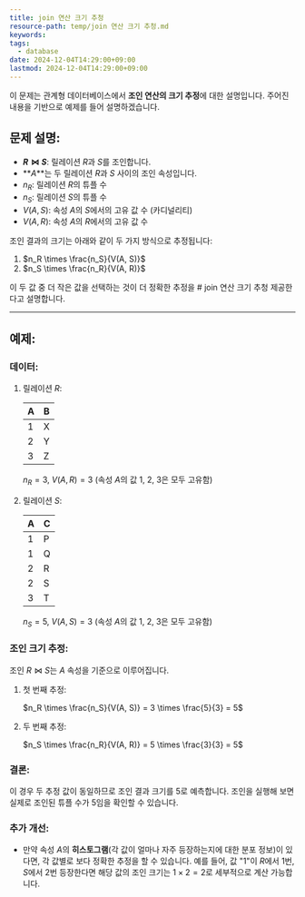 ```yaml
---
title: join 연산 크기 추청
resource-path: temp/join 연산 크기 추청.md
keywords:
tags:
  - database
date: 2024-12-04T14:29:00+09:00
lastmod: 2024-12-04T14:29:00+09:00
---
```

이 문제는 관계형 데이터베이스에서 **조인 연산의 크기 추정**에 대한 설명입니다. 주어진 내용을 기반으로 예제를 들어 설명하겠습니다.

## 문제 설명:

- **$R \bowtie S$**: 릴레이션 $R$과 $S$를 조인합니다.
- **$A$**는 두 릴레이션 $R$과 $S$ 사이의 조인 속성입니다.
- $n_R$: 릴레이션 $R$의 튜플 수
- $n_S$: 릴레이션 $S$의 튜플 수
- $V(A, S)$: 속성 $A$의 $S$에서의 고유 값 수 (카디널리티)
- $V(A, R)$: 속성 $A$의 $R$에서의 고유 값 수

조인 결과의 크기는 아래와 같이 두 가지 방식으로 추정됩니다:

1. $n_R \times \frac{n_S}{V(A, S)}$
2. $n_S \times \frac{n_R}{V(A, R)}$

이 두 값 중 더 작은 값을 선택하는 것이 더 정확한 추정을 # join 연산 크기 추청
제공한다고 설명합니다.

---

## 예제:

### 데이터:

1. 릴레이션 $R$:
    
    | A | B |
    |---|---|
    | 1 | X |
    | 2 | Y |
    | 3 | Z |
    
    $n_R = 3$, $V(A, R) = 3$ (속성 $A$의 값 1, 2, 3은 모두 고유함)
    
2. 릴레이션 $S$:
    
    | A | C |
    |---|---|
    | 1 | P |
    | 1 | Q |
    | 2 | R |
    | 2 | S |
    | 3 | T |
    
    $n_S = 5$, $V(A, S) = 3$ (속성 $A$의 값 1, 2, 3은 모두 고유함)
    

### 조인 크기 추정:

조인 $R \bowtie S$는 $A$ 속성을 기준으로 이루어집니다.

1. 첫 번째 추정:
    
    $n_R \times \frac{n_S}{V(A, S)} = 3 \times \frac{5}{3} = 5$
    
2. 두 번째 추정:
    
    $n_S \times \frac{n_R}{V(A, R)} = 5 \times \frac{3}{3} = 5$

### 결론:

이 경우 두 추정 값이 동일하므로 조인 결과 크기를 5로 예측합니다. 조인을 실행해 보면 실제로 조인된 튜플 수가 5임을 확인할 수 있습니다.

### 추가 개선:

- 만약 속성 $A$의 **히스토그램**(각 값이 얼마나 자주 등장하는지에 대한 분포 정보)이 있다면, 각 값별로 보다 정확한 추정을 할 수 있습니다. 예를 들어, 값 "1"이 $R$에서 1번, $S$에서 2번 등장한다면 해당 값의 조인 크기는 $1 \times 2 = 2$로 세부적으로 계산 가능합니다. 
